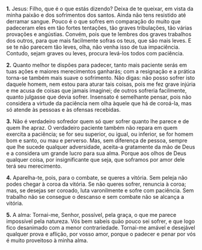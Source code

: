 **1.** Jesus: Filho, que é o que estás dizendo? Deixa de te queixar, em vista da minha paixão e dos sofrimentos dos santos. Ainda não tens resistido até derramar sangue. Pouco é o que sofres em comparação do muito que padeceram eles em tão fortes tentações, tão graves tribulações, tão várias provações e angústias. Convém, pois que te lembres dos graves trabalhos dos outros, para que mais facilmente sofras os teus, que são mais leves. E se te não parecem tão leves, olha, não venha isso de tua impaciência. Contudo, sejam graves ou leves, procura levá-los todos com paciência.

**2.** Quanto melhor te dispões para padecer, tanto mais paciente serás em tuas ações e maiores merecimentos ganharás; com a resignação e a prática torna-se também mais suave o sofrimento. Não digas: não posso sofrer isto daquele homem, nem estou para aturar tais coisas, pois me fez grave injúria e me acusa de coisas que jamais imaginei; de outros sofreria facilmente, quanto julgasse que devia sofrer. Insensato é semelhante pensar, pois não considera a virtude da paciência nem olha àquele que há de coroá-la, mas só atende às pessoas e às ofensas recebidas.

**3.** Não é verdadeiro sofredor quem só quer sofrer quanto lhe parece e de quem lhe apraz. O verdadeiro paciente também não repara em quem exercita a paciência; se for seu superior, ou igual, ou inferior, se for homem bom e santo, ou mau e perverso. Mas, sem diferença de pessoa, sempre que lhe sucede qualquer adversidade, aceita-a gratamente da mão de Deus e a considera um grande lucro para sua alma. Porque aos olhos de Deus qualquer coisa, por insignificante que seja, que soframos por amor dele terá seu merecimento.

**4.** Aparelha-te, pois, para o combate, se queres a vitória. Sem peleja não podes chegar à coroa da vitória. Se não queres sofrer, renuncia à coroa; mas, se desejas ser coroado, luta varonilmente e sofre com paciência. Sem trabalho não se consegue o descanso e sem combate não se alcança a vitória.

**5.** A alma: Tornai-me, Senhor, possível, pela graça, o que me parece impossível pela natureza. Vós bem sabeis quão pouco sei sofrer, e que logo fico desanimado com a menor contrariedade. Tornai-me amável e desejável qualquer prova e aflição, por vosso amor, porque o padecer e penar por vós é muito proveitoso à minha alma.

